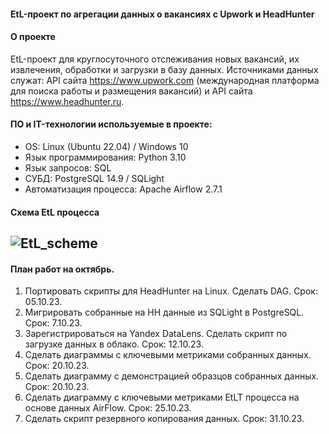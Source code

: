 #### EtL-проект по агрегации данных о вакансиях с Upwork и HeadHunter
#### О проекте
EtL-проект для круглосуточного отслеживания новых вакансий, их извлечения, обработки и загрузки в базу данных.
Источниками данных служат: API сайта https://www.upwork.com (международная платформа для поиска работы и размещения вакансий) и API сайта https://www.headhunter.ru.
#### ПО и IT-технологии используемые в проекте:
* OS: Linux (Ubuntu 22.04) / Windows 10
* Язык программирования: Python 3.10
* Язык запросов: SQL
* СУБД: PostgreSQL 14.9 / SQLight
* Автоматизация процесса: Apache Airflow 2.7.1
#### Схема EtL процесса
![EtL_scheme](https://github.com/DE-Alex/EtL_jobs/assets/139635578/6ad1f7af-1b75-499b-a3ec-31fb93b926d6)
---
#### План работ на октябрь.
1. Портировать скрипты для HeadHunter на Linux. Сделать DAG. Срок: 05.10.23.
2. Мигрировать собранные на НН данные из SQLight в PostgreSQL. Срок: 7.10.23.
3. Зарегистрироваться на Yandex DataLens. Сделать скрипт по загрузке данных в облако. Срок: 12.10.23.
4. Сделать диаграммы с ключевыми метриками собранных данных. Срок: 20.10.23.
5. Сделать диаграмму с демонстрацией образцов собранных данных. Срок: 20.10.23.
6. Сделать диаграмму с ключевыми метриками EtLT процесса на основе данных AirFlow. Срок: 25.10.23.
7. Сделать скрипт резервного копирования данных. Срок: 31.10.23.
